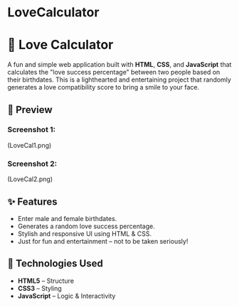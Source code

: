 # LoveCalculator
# 💖 Love Calculator

A fun and simple web application built with **HTML**, **CSS**, and **JavaScript** that calculates the "love success percentage" between two people based on their birthdates. This is a lighthearted and entertaining project that randomly generates a love compatibility score to bring a smile to your face.


## 📸 Preview

### Screenshot 1:
(LoveCal1.png)

### Screenshot 2:
(LoveCal2.png)


## ✨ Features

- Enter male and female birthdates.
- Generates a random love success percentage.
- Stylish and responsive UI using HTML & CSS.
- Just for fun and entertainment – not to be taken seriously!

## 🔧 Technologies Used

- **HTML5** – Structure
- **CSS3** – Styling
- **JavaScript** – Logic & Interactivity
